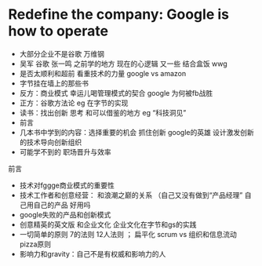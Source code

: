 
# Redefine the company: Google is how to operate

- 大部分企业不是谷歌 万维钢
- 吴军 谷歌 张一鸣 之前学的地方 现在的心逻辑 又一些 结合盒饭 wwg
- 是否太顺利和超前 看重技术的力量 google vs amazon
- 字节挂在墙上的那些书
- 反方：商业模式 幸运儿喝管理模式的契合 google 为何被fb战胜
- 正方：谷歌方法论 eg 在字节的实现 
- 读书：找出创新 思考 和可以借鉴的地方 eg “科技洞见”
- 前言
- 几本书中学到的内容：选择重要的机会 抓住创新 google的英雄 设计激发创新的技术导向创新组织
- 可能学不到的 职场晋升与效率 



前言
- 技术对fggge商业模式的重要性
- 技术工作者和创意经营： 和浪潮之巅的关系 （自己又没有做到“产品经理” 自己用自己的产品 好用吗
- google失败的产品和创新模式
- 创意精英的英文版 和企业文化 企业文化在字节和gs的实践
- 一切简单的原则 7的法则 12人法则 ； 扁平化 scrum vs 组织和信息流动 pizza原则
- 影响力和gravity：自己不是有权威和影响力的人

